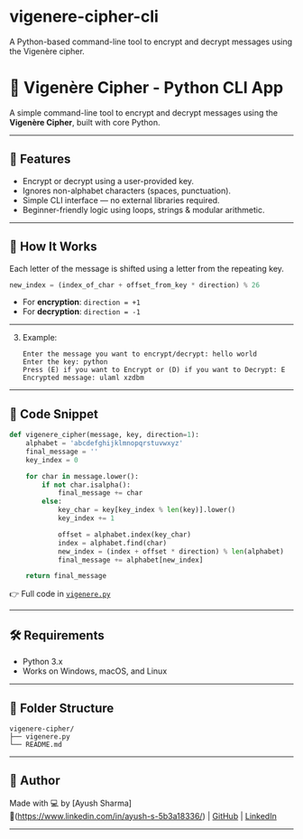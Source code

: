 # vigenere-cipher-cli
A Python-based command-line tool to encrypt and decrypt messages using the Vigenère cipher.
# 🔐 Vigenère Cipher - Python CLI App

A simple command-line tool to encrypt and decrypt messages using the **Vigenère Cipher**, built with core Python.

---

## 📌 Features

- Encrypt or decrypt using a user-provided key.
- Ignores non-alphabet characters (spaces, punctuation).
- Simple CLI interface — no external libraries required.
- Beginner-friendly logic using loops, strings & modular arithmetic.

---

## 🧠 How It Works

Each letter of the message is shifted using a letter from the repeating key.

```python
new_index = (index_of_char + offset_from_key * direction) % 26
```

- For **encryption**: `direction = +1`
- For **decryption**: `direction = -1`

---

3. Example:
   ```
   Enter the message you want to encrypt/decrypt: hello world
   Enter the key: python
   Press (E) if you want to Encrypt or (D) if you want to Decrypt: E
   Encrypted message: ulaml xzdbm
   ```

---

## 🧾 Code Snippet

```python
def vigenere_cipher(message, key, direction=1):
    alphabet = 'abcdefghijklmnopqrstuvwxyz'
    final_message = ''
    key_index = 0

    for char in message.lower():
        if not char.isalpha():
            final_message += char
        else:
            key_char = key[key_index % len(key)].lower()
            key_index += 1

            offset = alphabet.index(key_char)
            index = alphabet.find(char)
            new_index = (index + offset * direction) % len(alphabet)
            final_message += alphabet[new_index]

    return final_message
```

👉 Full code in [`vigenere.py`](./vigenere.py)

---

## 🛠️ Requirements

- Python 3.x  
- Works on Windows, macOS, and Linux

---

## 📂 Folder Structure

```
vigenere-cipher/
├── vigenere.py
└── README.md
```

---

## 📣 Author

Made with 💻 by [Ayush Sharma]  
🔗(https://www.linkedin.com/in/ayush-s-5b3a18336/) | [GitHub](https://github.com/SAyush123) | [LinkedIn]((https://www.linkedin.com/in/ayush-s-5b3a18336/))

---


